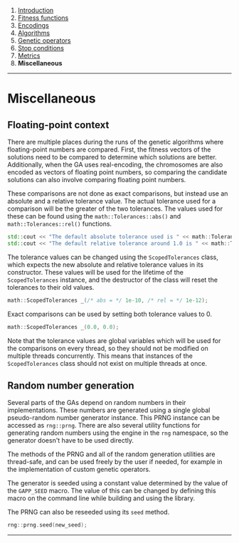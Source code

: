 ﻿
1. [Introduction](introduction.md)  
2. [Fitness functions](fitness-functions.md)  
3. [Encodings](encodings.md)  
4. [Algorithms](algorithms.md)  
5. [Genetic operators](genetic-operators.md)  
6. [Stop conditions](stop-conditions.md)  
7. [Metrics](metrics.md)  
8. **Miscellaneous**  

------------------------------------------------------------------------------------------------

# Miscellaneous

## Floating-point context

There are multiple places during the runs of the genetic algorithms
where floating-point numbers are compared. First, the fitness vectors
of the solutions need to be compared to determine which solutions
are better. Additionally, when the GA uses real-encoding, the chromosomes
are also encoded as vectors of floating point numbers, so comparing the
candidate solutions can also involve comparing floating point numbers.

These comparisons are not done as exact comparisons, but instead use
an absolute and a relative tolerance value. The actual tolerance used for
a comparison will be the greater of the two tolerances. The values used
for these can be found using the `math::Tolerances::abs()` and
`math::Tolerances::rel()` functions.

```cpp
std::cout << "The default absolute tolerance used is " << math::Tolerances::abs() << "\n";
std::cout << "The default relative tolerance around 1.0 is " << math::Tolerances::rel(1.0) << "\n";
```

The tolerance values can be changed using the `ScopedTolerances`
class, which expects the new absolute and relative tolerance values
in its constructor. These values will be used for the lifetime of
the `ScopedTolerances` instance, and the destructor of the class
will reset the tolerances to their old values.

```cpp
math::ScopedTolerances _(/* abs = */ 1e-10, /* rel = */ 1e-12);
```

Exact comparisons can be used by setting both tolerance values to 0.

```cpp
math::ScopedTolerances _(0.0, 0.0);
```

Note that the tolerance values are global variables which will be used for
the comparisons on every thread, so they should not be modified on multiple
threads concurrently. This means that instances of the `ScopedTolerances`
class should not exist on multiple threads at once.


## Random number generation

Several parts of the GAs depend on random numbers in their
implementations. These numbers are generated using a single
global pseudo-random number generator instance. This PRNG
instance can be accessed as `rng::prng`. There are also
several utility functions for generating random numbers using
the engine in the `rng` namespace, so the generator doesn't
have to be used directly.

The methods of the PRNG and all of the random generation
utilities are thread-safe, and can be used freely by the user
if needed, for example in the implementation of custom
genetic operators.

The generator is seeded using a constant value determined
by the value of the `GAPP_SEED` macro. The value of this
can be changed by defining this macro on the command line
while building and using the library.

The PRNG can also be reseeded using its `seed` method.

```cpp
rng::prng.seed(new_seed);
```

------------------------------------------------------------------------------------------------
